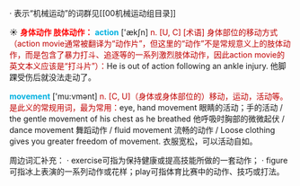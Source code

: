 · 表示“机械运动”的词群见[[00机械运动组目录]]

☀ <font color="red">**身体动作 肢体动作：**</font>
<font color="sky blue">**action**</font> ['ækʃn] 
<font color="#c00000">n. [U, C] [术语] 身体部位的移动方式（action movie通常被翻译为“动作片”，但这里的“动作”不是常规意义上的肢体动作，而是包含了暴力打斗、追逐等的一系列激烈肢体动作，因此action movie的英文本义应该是“打斗片”）：</font>He is out of action following an ankle injury. 他脚踝受伤后就没法走动了。

<font color="sky blue">**movement**</font> ['mu:vmənt] 
<font color="#c00000">n. [C, U]（身体或身体部位的）移动，运动，活动等。是此义的常规用词，最为常用：</font>eye, hand movement 眼睛的活动；手的活动 / the gentle movement of his chest as he breathed 他呼吸时胸部的微微起伏 / dance movement 舞蹈动作 / fluid movement 流畅的动作 / Loose clothing gives you greater freedom of movement. 衣服宽松，可以活动自如。

周边词汇补充：
· exercise可指为保持健康或提高技能所做的一套动作；
· figure可指冰上表演的一系列动作或花样；play可指体育比赛中的动作、技巧或打法。

